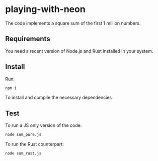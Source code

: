 # playing-with-neon


The code implements a square sum of the first 1 million numbers.


## Requirements

You need a recent version of Node.js and Rust installed in your system.

## Install

Run:

```bash
npm i
```

To install and compile the necessary dependencies

## Test

To run a JS only version of the code:

```bash
node sum_pure.js
```

To run the Rust counterpart:

```bash
node sum_rust.js
```